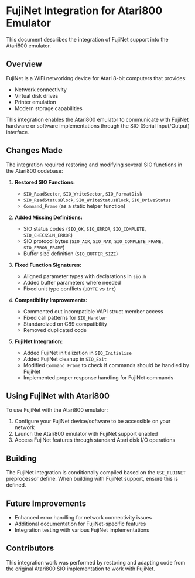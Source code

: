 # FujiNet Integration for Atari800 Emulator

This document describes the integration of FujiNet support into the Atari800 emulator.

## Overview

FujiNet is a WiFi networking device for Atari 8-bit computers that provides:

- Network connectivity
- Virtual disk drives
- Printer emulation
- Modern storage capabilities

This integration enables the Atari800 emulator to communicate with FujiNet hardware or software implementations through the SIO (Serial Input/Output) interface.

## Changes Made

The integration required restoring and modifying several SIO functions in the Atari800 codebase:

1. **Restored SIO Functions:**
   - `SIO_ReadSector`, `SIO_WriteSector`, `SIO_FormatDisk`
   - `SIO_ReadStatusBlock`, `SIO_WriteStatusBlock`, `SIO_DriveStatus`
   - `Command_Frame` (as a static helper function)

2. **Added Missing Definitions:**
   - SIO status codes (`SIO_OK`, `SIO_ERROR`, `SIO_COMPLETE`, `SIO_CHECKSUM_ERROR`)
   - SIO protocol bytes (`SIO_ACK`, `SIO_NAK`, `SIO_COMPLETE_FRAME`, `SIO_ERROR_FRAME`)
   - Buffer size definition (`SIO_BUFFER_SIZE`)

3. **Fixed Function Signatures:**
   - Aligned parameter types with declarations in `sio.h`
   - Added buffer parameters where needed
   - Fixed unit type conflicts (`UBYTE` vs `int`)

4. **Compatibility Improvements:**
   - Commented out incompatible VAPI struct member access
   - Fixed call patterns for `SIO_Handler`
   - Standardized on C89 compatibility
   - Removed duplicated code

5. **FujiNet Integration:**
   - Added FujiNet initialization in `SIO_Initialise`
   - Added FujiNet cleanup in `SIO_Exit`
   - Modified `Command_Frame` to check if commands should be handled by FujiNet
   - Implemented proper response handling for FujiNet commands

## Using FujiNet with Atari800

To use FujiNet with the Atari800 emulator:

1. Configure your FujiNet device/software to be accessible on your network
2. Launch the Atari800 emulator with FujiNet support enabled
3. Access FujiNet features through standard Atari disk I/O operations

## Building

The FujiNet integration is conditionally compiled based on the `USE_FUJINET` preprocessor define. When building with FujiNet support, ensure this is defined.

## Future Improvements

- Enhanced error handling for network connectivity issues
- Additional documentation for FujiNet-specific features
- Integration testing with various FujiNet implementations

## Contributors

This integration work was performed by restoring and adapting code from the original Atari800 SIO implementation to work with FujiNet.
